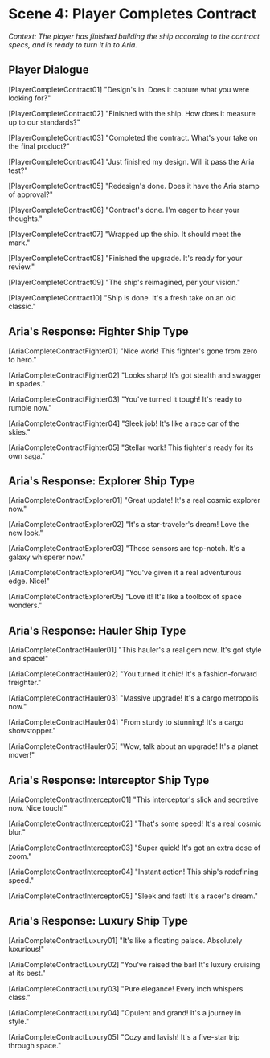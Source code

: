 # Scene 4: Player Completes Contract

_Context: The player has finished building the ship according to the contract specs, and is ready to turn it in to Aria._

## Player Dialogue

[PlayerCompleteContract01]
"Design's in. Does it capture what you were looking for?"

[PlayerCompleteContract02]
"Finished with the ship. How does it measure up to our standards?"

[PlayerCompleteContract03]
"Completed the contract. What's your take on the final product?"

[PlayerCompleteContract04]
"Just finished my design. Will it pass the Aria test?"

[PlayerCompleteContract05]
"Redesign's done. Does it have the Aria stamp of approval?"

[PlayerCompleteContract06]
"Contract's done. I'm eager to hear your thoughts."

[PlayerCompleteContract07]
"Wrapped up the ship. It should meet the mark."

[PlayerCompleteContract08]
"Finished the upgrade. It's ready for your review."

[PlayerCompleteContract09]
"The ship's reimagined, per your vision."

[PlayerCompleteContract10]
"Ship is done. It's a fresh take on an old classic."

## Aria's Response: Fighter Ship Type

[AriaCompleteContractFighter01]
"Nice work! This fighter's gone from zero to hero."

[AriaCompleteContractFighter02]
"Looks sharp! It’s got stealth and swagger in spades."

[AriaCompleteContractFighter03]
"You've turned it tough! It's ready to rumble now."

[AriaCompleteContractFighter04]
"Sleek job! It's like a race car of the skies."

[AriaCompleteContractFighter05]
"Stellar work! This fighter's ready for its own saga."

## Aria's Response: Explorer Ship Type

[AriaCompleteContractExplorer01]
"Great update! It's a real cosmic explorer now."

[AriaCompleteContractExplorer02]
"It's a star-traveler's dream! Love the new look."

[AriaCompleteContractExplorer03]
"Those sensors are top-notch. It's a galaxy whisperer now."

[AriaCompleteContractExplorer04]
"You've given it a real adventurous edge. Nice!"

[AriaCompleteContractExplorer05]
"Love it! It's like a toolbox of space wonders."

## Aria's Response: Hauler Ship Type

[AriaCompleteContractHauler01]
"This hauler's a real gem now. It's got style and space!"

[AriaCompleteContractHauler02]
"You turned it chic! It's a fashion-forward freighter."

[AriaCompleteContractHauler03]
"Massive upgrade! It's a cargo metropolis now."

[AriaCompleteContractHauler04]
"From sturdy to stunning! It's a cargo showstopper."

[AriaCompleteContractHauler05]
"Wow, talk about an upgrade! It's a planet mover!"

## Aria's Response: Interceptor Ship Type

[AriaCompleteContractInterceptor01]
"This interceptor's slick and secretive now. Nice touch!"

[AriaCompleteContractInterceptor02]
"That's some speed! It's a real cosmic blur."

[AriaCompleteContractInterceptor03]
"Super quick! It's got an extra dose of zoom."

[AriaCompleteContractInterceptor04]
"Instant action! This ship's redefining speed."

[AriaCompleteContractInterceptor05]
"Sleek and fast! It's a racer's dream."

## Aria's Response: Luxury Ship Type

[AriaCompleteContractLuxury01]
"It's like a floating palace. Absolutely luxurious!"

[AriaCompleteContractLuxury02]
"You've raised the bar! It's luxury cruising at its best."

[AriaCompleteContractLuxury03]
"Pure elegance! Every inch whispers class."

[AriaCompleteContractLuxury04]
"Opulent and grand! It's a journey in style."

[AriaCompleteContractLuxury05]
"Cozy and lavish! It's a five-star trip through space."
